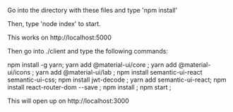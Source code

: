 Go into the directory with these files and type 'npm install'

Then, type 'node index' to start.

This works on http://localhost:5000

Then go into ./client and type the following commands:

npm install -g yarn;
yarn add @material-ui/core ;
yarn add @material-ui/icons ;
yarn add @material-ui/lab ;
npm install semantic-ui-react semantic-ui-css;
npm install jwt-decode ;
yarn add semantic-ui-react;
npm install react-router-dom --save ;
npm install ;
npm start ;

This will open up on http://localhost:3000

